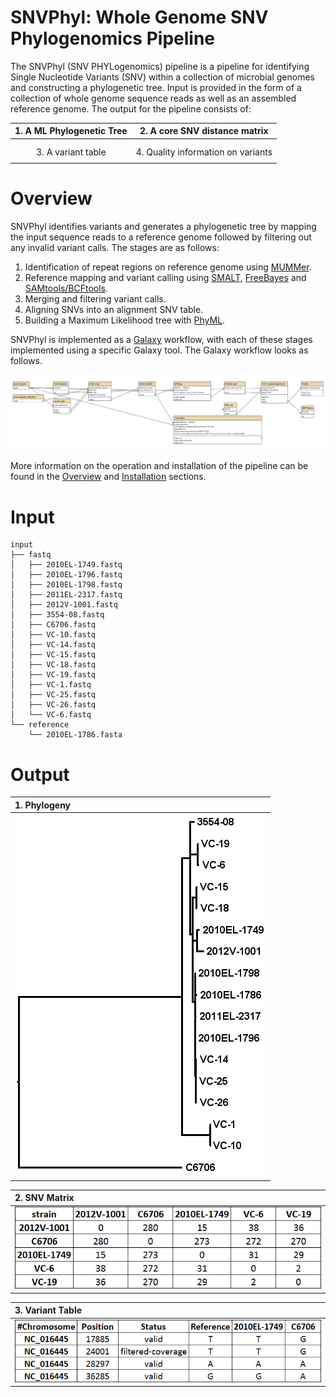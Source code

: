 # SNVPhyl: Whole Genome SNV Phylogenomics Pipeline

The SNVPhyl (SNV PHYLogenomics) pipeline is a pipeline for identifying Single Nucleotide Variants (SNV) within a collection of microbial genomes and constructing a phylogenetic tree.  Input is provided in the form of a collection of whole genome sequence reads as well as an assembled reference genome.  The output for the pipeline consists of:

| 1. A ML Phylogenetic Tree | 2. A core SNV distance matrix      |
|:-------------------------:|:----------------------------------:|
|                           |                                    |
|                           |                                    |
| 3. A variant table        | 4. Quality information on variants |
|                           |                                    |

# Overview

SNVPhyl identifies variants and generates a phylogenetic tree by mapping the input sequence reads to a reference genome followed by filtering out any invalid variant calls.  The stages are as follows:

1. Identification of repeat regions on reference genome using [MUMMer][].
2. Reference mapping and variant calling using [SMALT][], [FreeBayes][] and [SAMtools/BCFtools][].
3. Merging and filtering variant calls.
4. Aligning SNVs into an alignment SNV table.
5. Building a Maximum Likelihood tree with [PhyML][].

SNVPhyl is implemented as a [Galaxy][] workflow, with each of these stages implemented using a specific Galaxy tool.  The Galaxy workflow looks as follows.

![snvphyl-workflow][]

More information on the operation and installation of the pipeline can be found in the [Overview][] and [Installation][] sections.

# Input

```
input
├── fastq
│   ├── 2010EL-1749.fastq 
│   ├── 2010EL-1796.fastq 
│   ├── 2010EL-1798.fastq 
│   ├── 2011EL-2317.fastq 
│   ├── 2012V-1001.fastq 
│   ├── 3554-08.fastq 
│   ├── C6706.fastq 
│   ├── VC-10.fastq 
│   ├── VC-14.fastq 
│   ├── VC-15.fastq 
│   ├── VC-18.fastq 
│   ├── VC-19.fastq 
│   ├── VC-1.fastq 
│   ├── VC-25.fastq 
│   ├── VC-26.fastq 
│   └── VC-6.fastq 
└── reference
    └── 2010EL-1786.fasta
```

# Output

| 1. Phylogeny                   |
|:-------------------------------|
| ![snvphyl-out][]               |

| 2. SNV Matrix                  |
|:-------------------------------|
| ![snvphyl-screenshot-matrix][] |

| 3. Variant Table               |
|:-------------------------------|
| ![snvphyl-variant-table][]     |


[Galaxy]: http://galaxyproject.org/
[Installation]: install/index.md
[Overview]: user-guide/index.md
[SMALT]: http://www.sanger.ac.uk/resources/software/smalt/
[MUMMer]: http://mummer.sourceforge.net/
[FreeBayes]: https://github.com/ekg/freebayes
[SAMtools/BCFtools]: http://samtools.sourceforge.net/mpileup.shtml
[PhyML]: http://www.atgc-montpellier.fr/phyml/
[snvphyl-workflow]: workflows/SNVPhyl/0.1/snvphyl_workflow.png
[snvphyl-out]: images/snvphyl-out.png
[snvphyl-screenshot-matrix]: images/snvphyl-screenshot-matrix.png
[snvphyl-variant-table]: images/snvphyl-variant-table.png
